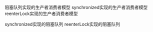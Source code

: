 阻塞队列实现的生产者消费者模型
synchronized实现的生产者消费者模型
reenterLock实现的生产者消费者模型

synchronized实现的阻塞队列
reenterLock实现的阻塞队列
